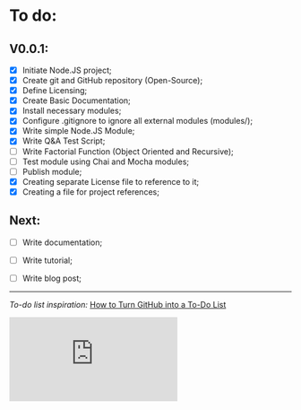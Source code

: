 # To do:
## V0.0.1:
 - [X] Initiate Node.JS project;
 - [X] Create git and GitHub repository (Open-Source);
 - [X] Define Licensing;
 - [X] Create Basic Documentation;
 - [X] Install necessary modules;
 - [X] Configure .gitignore to ignore all external modules (modules/);
 - [X] Write simple Node.JS Module;
 - [X] Write Q&A Test Script;
 - [ ] Write Factorial Function (Object Oriented and Recursive);
 - [ ] Test module using Chai and Mocha modules;
 - [ ] Publish module;
 - [X] Creating separate License file to reference to it;
 - [X] Creating a file for project references;
 
## Next:
 - [ ] Write documentation;
 - [ ] Write tutorial;
 - [ ] Write blog post;


---------------------------------------
*To-do list inspiration:* [How to Turn GitHub into a To-Do List](http://lifehacker.com/why-a-github-gist-is-my-favorite-to-do-list-1493063613)

[![Analytics](https://ga-beacon.appspot.com/UA-61026805-1/GitHub/NMAE/TODO.md)](https://github.com/igrigorik/ga-beacon)
